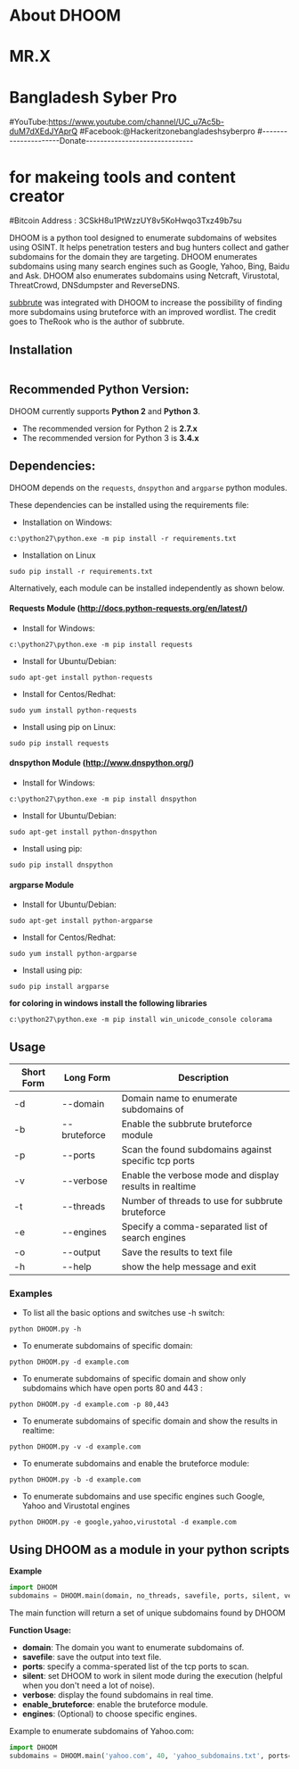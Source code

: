 # About DHOOM 
# MR.X
# Bangladesh Syber Pro
#YouTube:https://www.youtube.com/channel/UC_u7Ac5b-duM7dXEdJYAprQ
#Facebook:@Hackeritzonebangladeshsyberpro
#---------------------Donate------------------------------
#      for makeing tools and content creator
#Bitcoin Address : 3CSkH8u1PtWzzUY8v5KoHwqo3Txz49b7su

DHOOM is a python tool designed to enumerate subdomains of websites using OSINT. It helps penetration testers and bug hunters collect and gather subdomains for the domain they are targeting. DHOOM enumerates subdomains using many search engines such as Google, Yahoo, Bing, Baidu and Ask. DHOOM also enumerates subdomains using Netcraft, Virustotal, ThreatCrowd, DNSdumpster and ReverseDNS.

[subbrute](https://github.com/TheRook/subbrute) was integrated with DHOOM to increase the possibility of finding more subdomains using bruteforce with an improved wordlist. The credit goes to TheRook who is the author of subbrute.


## Installation

```
```

## Recommended Python Version:

DHOOM currently supports **Python 2** and **Python 3**.

* The recommended version for Python 2 is **2.7.x**
* The recommended version for Python 3 is **3.4.x**

## Dependencies:

DHOOM depends on the `requests`, `dnspython` and `argparse` python modules.

These dependencies can be installed using the requirements file:

- Installation on Windows:
```
c:\python27\python.exe -m pip install -r requirements.txt
```
- Installation on Linux
```
sudo pip install -r requirements.txt
```

Alternatively, each module can be installed independently as shown below.

#### Requests Module (http://docs.python-requests.org/en/latest/)

- Install for Windows:
```
c:\python27\python.exe -m pip install requests
```

- Install for Ubuntu/Debian:
```
sudo apt-get install python-requests
```

- Install for Centos/Redhat:
```
sudo yum install python-requests
```

- Install using pip on Linux:
```
sudo pip install requests
```

#### dnspython Module (http://www.dnspython.org/)

- Install for Windows:
```
c:\python27\python.exe -m pip install dnspython
```

- Install for Ubuntu/Debian:
```
sudo apt-get install python-dnspython
```

- Install using pip:
```
sudo pip install dnspython
```

#### argparse Module

- Install for Ubuntu/Debian:
```
sudo apt-get install python-argparse
```

- Install for Centos/Redhat:
```
sudo yum install python-argparse
``` 

- Install using pip:
```
sudo pip install argparse
```

**for coloring in windows install the following libraries**
```
c:\python27\python.exe -m pip install win_unicode_console colorama
```

## Usage

Short Form    | Long Form     | Description
------------- | ------------- |-------------
-d            | --domain      | Domain name to enumerate subdomains of
-b            | --bruteforce  | Enable the subbrute bruteforce module
-p            | --ports       | Scan the found subdomains against specific tcp ports
-v            | --verbose     | Enable the verbose mode and display results in realtime
-t            | --threads     | Number of threads to use for subbrute bruteforce
-e            | --engines     | Specify a comma-separated list of search engines
-o            | --output      | Save the results to text file
-h            | --help        | show the help message and exit

### Examples

* To list all the basic options and switches use -h switch:

```python DHOOM.py -h```

* To enumerate subdomains of specific domain:

``python DHOOM.py -d example.com``

* To enumerate subdomains of specific domain and show only subdomains which have open ports 80 and 443 :

``python DHOOM.py -d example.com -p 80,443``

* To enumerate subdomains of specific domain and show the results in realtime:

``python DHOOM.py -v -d example.com``

* To enumerate subdomains and enable the bruteforce module:

``python DHOOM.py -b -d example.com``

* To enumerate subdomains and use specific engines such Google, Yahoo and Virustotal engines

``python DHOOM.py -e google,yahoo,virustotal -d example.com``


## Using DHOOM as a module in your python scripts

**Example**

```python
import DHOOM 
subdomains = DHOOM.main(domain, no_threads, savefile, ports, silent, verbose, enable_bruteforce, engines)
```
The main function will return a set of unique subdomains found by DHOOM

**Function Usage:**
* **domain**: The domain you want to enumerate subdomains of.
* **savefile**: save the output into text file.
* **ports**: specify a comma-sperated list of the tcp ports to scan.
* **silent**: set DHOOM to work in silent mode during the execution (helpful when you don't need a lot of noise).
* **verbose**: display the found subdomains in real time.
* **enable_bruteforce**: enable the bruteforce module.
* **engines**: (Optional) to choose specific engines.

Example to enumerate subdomains of Yahoo.com:
```python
import DHOOM 
subdomains = DHOOM.main('yahoo.com', 40, 'yahoo_subdomains.txt', ports= None, silent=False, verbose= False, enable_bruteforce= False, engines=None)
```
